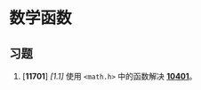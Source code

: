 # 数学函数

## 习题

1. [**11701**] _[1.1]_ 使用 `<math.h>` 中的函数解决 [**10401**](/教程/题解/语法和标准库/表达式/10401.md)。
